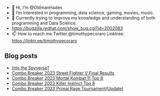 - 👋 Hi, I’m @OldmanHades
- 👀 I’m interested in programming, data science, gaming, movies, music.
- 🌱 Currently trying to improve my knowledge and understanding of both programming and Data Science.
- https://bugzilla.redhat.com/show_bug.cgi?id=2002083
- 📫 How to reach me Twitter @timothypecoraro
Linktree: https://linktr.ee/timothypecoraro

## Blog posts
<!-- BLOG-POST-LIST:START -->
- [Into the Spyverse?](https://medium.com/@timothypecoraro/into-the-spyverse-65561c2a54a0?source=rss-5097f5c9b801------2)
- [Combo Breaker 2023 Street Fighter V Final Results](https://medium.com/@timothypecoraro/combo-breaker-2023-street-fighter-v-final-results-cce89869e56c?source=rss-5097f5c9b801------2)
- [Combo Breaker 2023 Mortal Kombat 11 Top 8](https://medium.com/@timothypecoraro/combo-breaker-2023-mortal-kombat-11-top-8-9f5f5aaffdbe?source=rss-5097f5c9b801------2)
- [Combo Breaker 2023 Killer Instinct Top 8](https://medium.com/@timothypecoraro/combo-breaker-2023-killer-instinct-top-8-c7358f602236?source=rss-5097f5c9b801------2)
- [Combo Breaker 2023 Primal Rage Tournament&lpar;Update&rpar;](https://medium.com/@timothypecoraro/combo-breaker-2023-primal-rage-tournament-619b7dab8c67?source=rss-5097f5c9b801------2)
<!-- BLOG-POST-LIST:END -->
